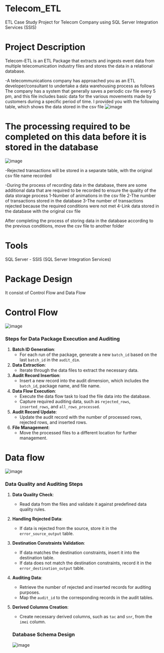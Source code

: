 # Telecom_ETL
 ETL Case Study Project for Telecom Company using SQL Server Integration Services (SSIS)
# Project Description
 Telecom-ETL is an ETL Package that extracts and ingests event data from multiple telecomunication industry files and stores the data in a relational database.

-A telecommunications company has approached you as an ETL developer/consultant to undertake a data warehousing process as follows
The company has a system that generally saves a periodic csv file every 5 pm, and this file includes basic data for the various movements made by customers during a specific period of time.
I provided you with the following table, which shows the data stored in the csv file
 ![image](https://github.com/user-attachments/assets/17a1763a-4aca-4616-be2c-582a9ba13909)

 # The processing required to be completed on this data before it is stored in the database
![image](https://github.com/user-attachments/assets/3effae61-14c2-4709-930d-a9cb589fbb9a)

-Rejected transactions will be stored in a separate table, with the original csv file name recorded

-During the process of recording data in the database, there are some additional data that are required to be recorded to ensure the quality of the data storage process
1-Number of animations in the csv file
2-The number of transactions stored in the database
3-The number of transactions rejected because the required conditions were not met
4-Link data stored in the database with the original csv file

After completing the process of storing data in the database according to the previous conditions, move the csv file to another folder

# Tools
SQL Server - SSIS (SQL Server Integration Services)

# Package Design
It consist of Control Flow and Data Flow
# Control Flow
![image](https://github.com/user-attachments/assets/1827dcaf-8dda-465a-bf19-ce175becf558)
### Steps for Data Package Execution and Auditing

1. **Batch ID Generation**: 
   - For each run of the package, generate a new `batch_id` based on the last `batch_id` in the `audit_dim`.
2. **Data Extraction**:
   - Iterate through the data files to extract the necessary data.
3. **Audit Record Insertion**:
   - Insert a new record into the audit dimension, which includes the `batch_id`, package name, and file name.
4. **Data Flow Execution**:
   - Execute the data flow task to load the file data into the database.
   - Capture required auditing data, such as `rejected_rows`, `inserted_rows`, and `all_rows_processed`.
5. **Audit Record Update**:
   - Update the audit record with the number of processed rows, rejected rows, and inserted rows.
6. **File Management**:
   - Move the processed files to a different location for further management.
# Data flow

![image](https://github.com/user-attachments/assets/2c02a36b-1562-4ffc-813b-bfedf0d320a3)

### Data Quality and Auditing Steps

1. **Data Quality Check**:
   - Read data from the files and validate it against predefined data quality rules.
2. **Handling Rejected Data**:
   - If data is rejected from the source, store it in the `error_source_output` table.
3. **Destination Constraints Validation**:
   - If data matches the destination constraints, insert it into the destination table.
   - If data does not match the destination constraints, record it in the `error_destination_output` table.
4. **Auditing Data**:
   - Retrieve the number of rejected and inserted records for auditing purposes.
   - Map the `audit_id` to the corresponding records in the audit tables.
5. **Derived Columns Creation**:
   - Create necessary derived columns, such as `tac` and `snr`, from the `imei` column.
  
   ### Database Schema Design
   ![image](https://github.com/user-attachments/assets/3cb121ed-6297-4e2c-bc93-023c6a4d0afd)




